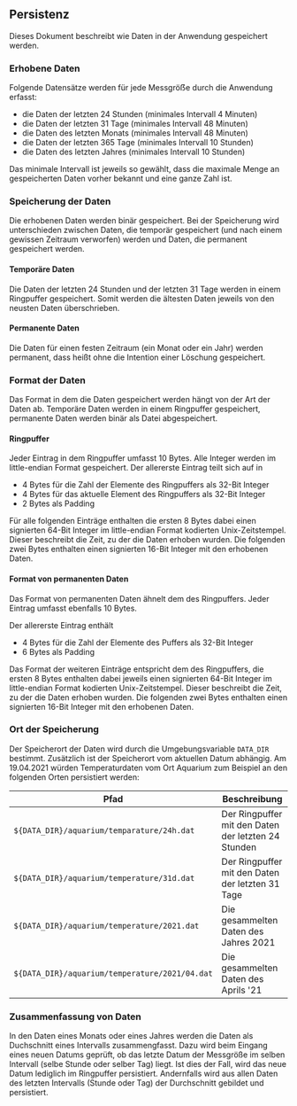 ## Persistenz

Dieses Dokument beschreibt wie Daten in der Anwendung gespeichert werden.

### Erhobene Daten

Folgende Datensätze werden für jede Messgröẞe durch die Anwendung erfasst:

* die Daten der letzten 24 Stunden (minimales Intervall 4 Minuten)
* die Daten der letzten 31 Tage (minimales Intervall 48 Minuten)
* die Daten des letzten Monats (minimales Intervall 48 Minuten)
* die Daten der letzten 365 Tage (minimales Intervall 10 Stunden)
* die Daten des letzten Jahres (minimales Intervall 10 Stunden)

Das minimale Intervall ist jeweils so gewählt, dass die maximale Menge an
gespeicherten Daten vorher bekannt und eine ganze Zahl ist.

### Speicherung der Daten

Die erhobenen Daten werden binär gespeichert.
Bei der Speicherung wird unterschieden zwischen Daten, die temporär
gespeichert (und nach einem gewissen Zeitraum verworfen) werden und Daten, die
permanent gespeichert werden.

#### Temporäre Daten

Die Daten der letzten 24 Stunden und der letzten 31 Tage werden in einem
Ringpuffer gespeichert.
Somit werden die ältesten Daten jeweils von den neusten Daten überschrieben.

#### Permanente Daten

Die Daten für einen festen Zeitraum (ein Monat oder ein Jahr) werden permanent,
dass heißt ohne die Intention einer Löschung gespeichert.

### Format der Daten

Das Format in dem die Daten gespeichert werden hängt von der Art der Daten ab.
Temporäre Daten werden in einem Ringpuffer gespeichert, permanente Daten werden
binär als Datei abgespeichert.

#### Ringpuffer

Jeder Eintrag in dem Ringpuffer umfasst 10 Bytes.
Alle Integer werden im little-endian Format gespeichert.
Der allererste Eintrag teilt sich auf in

* 4 Bytes für die Zahl der Elemente des Ringpuffers als 32-Bit Integer
* 4 Bytes für das aktuelle Element des Ringpuffers als 32-Bit Integer
* 2 Bytes als Padding

Für alle folgenden Einträge enthalten die ersten 8 Bytes dabei einen
signierten 64-Bit Integer im little-endian Format kodierten Unix-Zeitstempel.
Dieser beschreibt die Zeit, zu der die Daten erhoben wurden.
Die folgenden zwei Bytes enthalten einen signierten 16-Bit Integer mit den
erhobenen Daten.

#### Format von permanenten Daten

Das Format von permanenten Daten ähnelt dem des Ringpuffers.
Jeder Eintrag umfasst ebenfalls 10 Bytes.

Der allererste Eintrag enthält 

* 4 Bytes für die Zahl der Elemente des Puffers als 32-Bit Integer
* 6 Bytes als Padding

Das Format der weiteren Einträge entspricht dem des Ringpuffers, die ersten
8 Bytes enthalten dabei jeweils einen signierten 64-Bit Integer im little-endian
Format kodierten Unix-Zeitstempel.
Dieser beschreibt die Zeit, zu der die Daten erhoben wurden.
Die folgenden zwei Bytes enthalten einen signierten 16-Bit Integer mit den
erhobenen Daten.

### Ort der Speicherung

Der Speicherort der Daten wird durch die Umgebungsvariable `DATA_DIR` bestimmt.
Zusätzlich ist der Speicherort vom aktuellen Datum abhängig.
Am 19.04.2021 würden Temperaturdaten vom Ort Aquarium zum Beispiel an den
folgenden Orten persistiert werden:


 Pfad                                           | Beschreibung
------------------------------------------------|-----------------------------------------------------
 `${DATA_DIR}/aquarium/temparature/24h.dat`     | Der Ringpuffer mit den Daten der letzten 24 Stunden
 `${DATA_DIR}/aquarium/temperature/31d.dat`     | Der Ringpuffer mit den Daten der letzten 31 Tage
 `${DATA_DIR}/aquarium/temperature/2021.dat`    | Die gesammelten Daten des Jahres 2021
 `${DATA_DIR}/aquarium/temperature/2021/04.dat` | Die gesammelten Daten des Aprils '21

### Zusammenfassung von Daten

In den Daten eines Monats oder eines Jahres werden die Daten als Duchschnitt
eines Intervalls zusammengfasst.
Dazu wird beim Eingang eines neuen Datums geprüft, ob das letzte Datum der
Messgröße im selben Intervall (selbe Stunde oder selber Tag) liegt.
Ist dies der Fall, wird das neue Datum lediglich im Ringpuffer persistiert.
Andernfalls wird aus allen Daten des letzten Intervalls (Stunde oder Tag)
der Durchschnitt gebildet und persistiert.

